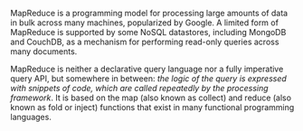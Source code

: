 MapReduce is a programming model for processing large amounts of data in bulk across many machines, popularized by Google. A limited form of MapReduce is supported by some NoSQL datastores, including MongoDB and CouchDB, as a mechanism for performing read-only queries across many documents.

MapReduce is neither a declarative query language nor a fully imperative query API, but somewhere in between: *the logic of the query is expressed with snippets of code, which are called repeatedly by the processing framework*. It is based on the map (also known as collect) and reduce (also known as fold or inject) functions that exist in many functional programming languages.

